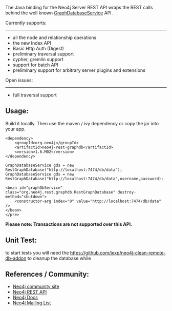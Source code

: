The Java binding for the Neo4j Server REST API wraps the REST calls behind the well known
[GraphDatabaseService](http://api.neo4j.org/1.2/org/neo4j/graphdb/GraphDatabaseService.html) API.

Currently supports:
___________________
 * all the node and relationship operations
 * the new Index API
 * Basic Http Auth (Digest)
 * preliminary traversal support
 * cypher, gremlin support
 * support for batch API
 * preliminary support for arbitrary server plugins and extensions
 
Open issues:
____________
 * full traversal support

Usage:
------

Build it locally. Then use the maven / ivy dependency or copy the jar into your app.

    <dependency>
		<groupId>org.neo4j</groupId>
		<artifactId>neo4j-rest-graphdb</artifactId>
		<version>1.6.M02</version>
    </dependency>

    GraphDatabaseService gds = new RestGraphDatabase("http://localhost:7474/db/data");
    GraphDatabaseService gds = new RestGraphDatabase("http://localhost:7474/db/data",username,password);

    <bean id="graphDbService" class="org.neo4j.rest.graphdb.RestGraphDatabase" destroy-method="shutdown">
        <constructor-arg index="0" value="http://localhost:7474/db/data" />
    </bean>
    </pre>

**Please note: Transactions are not supported over this API.**

Unit Test:
----------
to start tests you will need the https://github.com/jexp/neo4j-clean-remote-db-addon to cleanup the database while


References / Community:
-----------------------

 * [Neo4j community site](http://neo4j.org)
 * [Neo4j REST API](http://docs.neo4j.org/chunked/milestone/rest-api.html)
 * [Neo4j Docs](http://docs.neo4j.org)
 * [Neo4j Mailing List](http://neo4j.org/forums)
